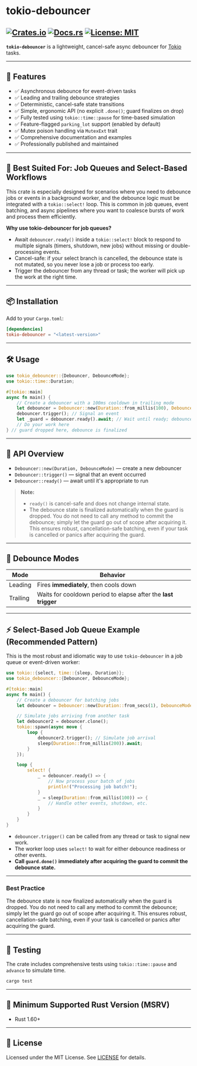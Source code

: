 # tokio-debouncer

[![Crates.io](https://img.shields.io/crates/v/tokio-debouncer.svg)](https://crates.io/crates/tokio-debouncer)
[![Docs.rs](https://docs.rs/tokio-debouncer/badge.svg)](https://docs.rs/tokio-debouncer)
[![License: MIT](https://img.shields.io/badge/license-MIT-blue.svg)](https://opensource.org/licenses/MIT)
---

**`tokio-debouncer`** is a lightweight, cancel-safe async debouncer for [Tokio](https://tokio.rs/) tasks.

---

## 🚀 Features

* ✅ Asynchronous debounce for event-driven tasks
* ✅ Leading and trailing debounce strategies
* ✅ Deterministic, cancel-safe state transitions
* ✅ Simple, ergonomic API (no explicit `.done()`; guard finalizes on drop)
* ✅ Fully tested using `tokio::time::pause` for time-based simulation
* ✅ Feature-flagged `parking_lot` support (enabled by default)
* ✅ Mutex poison handling via `MutexExt` trait
* ✅ Comprehensive documentation and examples
* ✅ Professionally published and maintained

---

## 🎯 Best Suited For: Job Queues and Select-Based Workflows

This crate is especially designed for scenarios where you need to debounce jobs or events in a background worker, and the debounce logic must be integrated with a `tokio::select!` loop. This is common in job queues, event batching, and async pipelines where you want to coalesce bursts of work and process them efficiently.

**Why use tokio-debouncer for job queues?**
- Await `debouncer.ready()` inside a `tokio::select!` block to respond to multiple signals (timers, shutdown, new jobs) without missing or double-processing events.
- Cancel-safe: if your select branch is cancelled, the debounce state is not mutated, so you never lose a job or process too early.
- Trigger the debouncer from any thread or task; the worker will pick up the work at the right time.

---

## 📦 Installation

Add to your `Cargo.toml`:

```toml
[dependencies]
tokio-debouncer = "<latest-version>"
```

---

## 🛠️ Usage

```rust
use tokio_debouncer::{Debouncer, DebounceMode};
use tokio::time::Duration;

#[tokio::main]
async fn main() {
    // Create a debouncer with a 100ms cooldown in trailing mode
    let debouncer = Debouncer::new(Duration::from_millis(100), DebounceMode::Trailing);
    debouncer.trigger(); // Signal an event
    let _guard = debouncer.ready().await; // Wait until ready; debounce is finalized on drop
    // Do your work here
} // guard dropped here, debounce is finalized
```

---

## 🥪 API Overview

* `Debouncer::new(Duration, DebounceMode)` — create a new debouncer
* `Debouncer::trigger()` — signal that an event occurred
* `Debouncer::ready()` — await until it's appropriate to run

> **Note:**
> - `ready()` is cancel-safe and does not change internal state.
> - The debounce state is finalized automatically when the guard is dropped. You do not need to call any method to commit the debounce; simply let the guard go out of scope after acquiring it. This ensures robust, cancellation-safe batching, even if your task is cancelled or panics after acquiring the guard.

---

## 🔄 Debounce Modes

| Mode     | Behavior                                                       |
| -------- | -------------------------------------------------------------- |
| Leading  | Fires **immediately**, then cools down                         |
| Trailing | Waits for cooldown period to elapse after the **last trigger** |

---

## ⚡ Select-Based Job Queue Example (Recommended Pattern)

This is the most robust and idiomatic way to use `tokio-debouncer` in a job queue or event-driven worker:

```rust
use tokio::{select, time::{sleep, Duration}};
use tokio_debouncer::{Debouncer, DebounceMode};

#[tokio::main]
async fn main() {
    // Create a debouncer for batching jobs
    let debouncer = Debouncer::new(Duration::from_secs(1), DebounceMode::Trailing);

    // Simulate jobs arriving from another task
    let debouncer2 = debouncer.clone();
    tokio::spawn(async move {
        loop {
            debouncer2.trigger(); // Simulate job arrival
            sleep(Duration::from_millis(200)).await;
        }
    });

    loop {
        select! {
            _ = debouncer.ready() => {
                // Now process your batch of jobs
                println!("Processing job batch!");
            }
            _ = sleep(Duration::from_millis(100)) => {
                // Handle other events, shutdown, etc.
            }
        }
    }
}
```

- `debouncer.trigger()` can be called from any thread or task to signal new work.
- The worker loop uses `select!` to wait for either debounce readiness or other events.
- **Call `guard.done()` immediately after acquiring the guard to commit the debounce state.**

---

### Best Practice

The debounce state is now finalized automatically when the guard is dropped. You do not need to call any method to commit the debounce; simply let the guard go out of scope after acquiring it. This ensures robust, cancellation-safe batching, even if your task is cancelled or panics after acquiring the guard.

---

## 🥪 Testing

The crate includes comprehensive tests using `tokio::time::pause` and `advance` to simulate time.

```sh
cargo test
```

---

## 🦠 Minimum Supported Rust Version (MSRV)

* Rust 1.60+

---

## 📄 License

Licensed under the MIT License.
See [LICENSE](LICENSE) for details.

